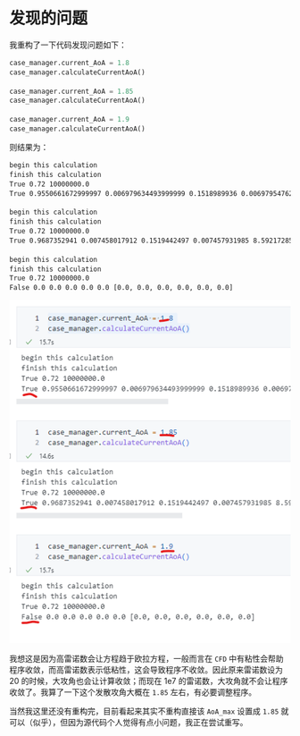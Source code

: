 # 发现的问题

我重构了一下代码发现问题如下：

```python
case_manager.current_AoA = 1.8
case_manager.calculateCurrentAoA()

case_manager.current_AoA = 1.85
case_manager.calculateCurrentAoA()

case_manager.current_AoA = 1.9
case_manager.calculateCurrentAoA()
```

则结果为：

```bash
begin this calculation
finish this calculation
True 0.72 10000000.0
True 0.9550661672999997 0.006979634493999999 0.1518989936 0.006979547627999999 8.686208818000001e-08 [0.006961729999999999, 0.00036984600000000006, 0.0008438000000000057, 0.0003698457000000004, 3.3846100000000413e-10, 0.0]

begin this calculation
finish this calculation
True 0.72 10000000.0
True 0.9687352941 0.007458017912 0.1519442497 0.007457931985 8.592172855999999e-08 [0.00946663999999997, 0.00023351750000000053, 0.0007626700000000208, 0.00023351750000000053, 2.906559999999953e-10, 0.0]

begin this calculation
finish this calculation
True 0.72 10000000.0
False 0.0 0.0 0.0 0.0 0.0 [0.0, 0.0, 0.0, 0.0, 0.0, 0.0]
```

![](assets/2023-06-30-22-49-37.png)

我想这是因为高雷诺数会让方程趋于欧拉方程，一般而言在 `CFD` 中有粘性会帮助程序收敛，而高雷诺数表示低粘性，这会导致程序不收敛。因此原来雷诺数设为 20 的时候，大攻角也会让计算收敛；而现在 1e7 的雷诺数，大攻角就不会让程序收敛了。我算了一下这个发散攻角大概在 `1.85` 左右，有必要调整程序。

当然我这里还没有重构完，目前看起来其实不重构直接该 `AoA_max` 设置成 `1.85` 就可以（似乎），但因为源代码个人觉得有点小问题，我正在尝试重写。